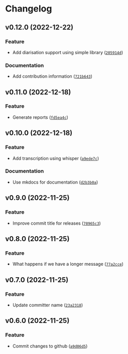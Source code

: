 # Changelog

<!--next-version-placeholder-->

## v0.12.0 (2022-12-22)
### Feature
* Add diarisation support using simple library ([`205914d`](https://github.com/rob-luke/conversations/commit/205914d79bf22f7d546d2bf13a590377eb18dd06))

### Documentation
* Add contribution information ([`721b643`](https://github.com/rob-luke/conversations/commit/721b6435f64d1a777c9fb7fa463e10b68aca3280))

## v0.11.0 (2022-12-18)
### Feature
* Generate reports ([`fd5ea4c`](https://github.com/rob-luke/conversations/commit/fd5ea4c802d79cc4970afdb597052a1a24e99477))

## v0.10.0 (2022-12-18)
### Feature
* Add transcription using whisper ([`a9ede7c`](https://github.com/rob-luke/conversations/commit/a9ede7c7b687a592f922475239892d4715005066))

### Documentation
* Use mkdocs for documentation ([`d2b3b0a`](https://github.com/rob-luke/conversations/commit/d2b3b0aa0e7bc77d2e65c8c0827ebf69b5e29c51))

## v0.9.0 (2022-11-25)
### Feature
* Improve commit title for releases ([`78965c3`](https://github.com/rob-luke/conversations/commit/78965c30d8417bff645d237d658638a8e063351b))

## v0.8.0 (2022-11-25)
### Feature
* What happens if we have a longer message ([`77a2cce`](https://github.com/rob-luke/conversations/commit/77a2cce16a1681568eedd1b974cc99ef8a1de808))

## v0.7.0 (2022-11-25)
### Feature
* Update committer name ([`23a2318`](https://github.com/rob-luke/conversations/commit/23a2318b4c0c8df637663fd4ccedd1135caa801d))

## v0.6.0 (2022-11-25)
### Feature
* Commit changes to github ([`a9d06d5`](https://github.com/rob-luke/conversations/commit/a9d06d5747ce36074831cb779af199f5f1ba366d))
